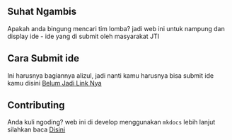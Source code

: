 ## Suhat Ngambis

Apakah anda bingung mencari tim lomba? jadi web ini untuk nampung dan display ide - ide yang di submit oleh masyarakat JTI

## Cara Submit ide

Ini harusnya bagiannya alizul, jadi nanti kamu harusnya bisa submit ide kamu disini [Belum Jadi Link Nya](https://link-url-here.org)

## Contributing

Anda kuli ngoding? web ini di develop menggunakan `mkdocs` lebih lanjut silahkan baca [Disini](/contributing)